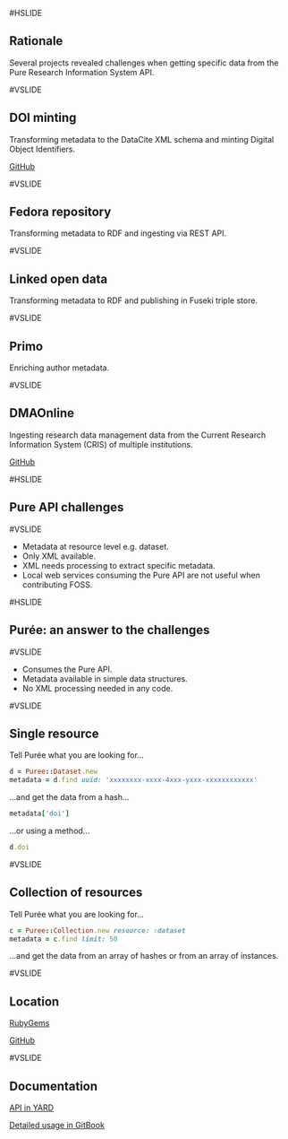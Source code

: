#HSLIDE

## Rationale

Several projects revealed challenges when getting specific data from the Pure Research Information System API.

#VSLIDE

## DOI minting

Transforming metadata to the DataCite XML schema and minting Digital Object Identifiers.

[GitHub](https://github.com/lulibrary/doi)

#VSLIDE

## Fedora repository

Transforming metadata to RDF and ingesting via REST API.

#VSLIDE

## Linked open data

Transforming metadata to RDF and publishing in Fuseki triple store.

#VSLIDE

## Primo

Enriching author metadata.

#VSLIDE

## DMAOnline

Ingesting research data management data from the Current Research Information System (CRIS) of multiple institutions.

[GitHub](http://dmao.info/)

#HSLIDE

## Pure API challenges

#VSLIDE

- Metadata at resource level e.g. dataset.
- Only XML available.
- XML needs processing to extract specific metadata.
- Local web services consuming the Pure API are not useful when contributing FOSS.

#HSLIDE

## Pur&#233;e: an answer to the challenges

#VSLIDE

- Consumes the Pure API.
- Metadata available in simple data structures.
- No XML processing needed in any code.

#VSLIDE

## Single resource
Tell Pur&#233;e what you are looking for...

```ruby
d = Puree::Dataset.new
metadata = d.find uuid: 'xxxxxxxx-xxxx-4xxx-yxxx-xxxxxxxxxxxx'
```
...and get the data from a hash...

```ruby
metadata['doi']
```

...or using a method...

```ruby
d.doi
```

#VSLIDE

## Collection of resources
Tell Pur&#233;e what you are looking for...

```ruby
c = Puree::Collection.new resource: :dataset
metadata = c.find limit: 50
```
...and get the data from an array of hashes or from an array of instances.

#VSLIDE

## Location

[RubyGems](https://rubygems.org/gems/puree)

[GitHub](https://github.com/lulibrary/puree)

#VSLIDE

## Documentation

[API in YARD](http://www.rubydoc.info/gems/puree)

[Detailed usage in GitBook](https://aalbinclark.gitbooks.io/puree)